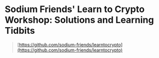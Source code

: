 # Sodium Friends' Learn to Crypto Workshop: Solutions and Learning Tidbits
> [https://github.com/sodium-friends/learntocrypto](https://github.com/sodium-friends/learntocrypto)
